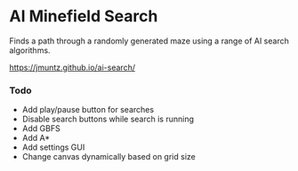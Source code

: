 # AI Minefield Search
Finds a path through a randomly generated maze using a range of AI search algorithms.

https://jmuntz.github.io/ai-search/

### Todo
* Add play/pause button for searches
* Disable search buttons while search is running
* Add GBFS
* Add A*
* Add settings GUI
* Change canvas dynamically based on grid size